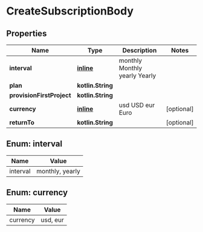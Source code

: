 
# CreateSubscriptionBody

## Properties
| Name | Type | Description | Notes |
| ------------ | ------------- | ------------- | ------------- |
| **interval** | [**inline**](#Interval) |  monthly Monthly yearly Yearly |  |
| **plan** | **kotlin.String** |  |  |
| **provisionFirstProject** | **kotlin.String** |  |  |
| **currency** | [**inline**](#Currency) |  usd USD eur Euro |  [optional] |
| **returnTo** | **kotlin.String** |  |  [optional] |


<a id="Interval"></a>
## Enum: interval
| Name | Value |
| ---- | ----- |
| interval | monthly, yearly |


<a id="Currency"></a>
## Enum: currency
| Name | Value |
| ---- | ----- |
| currency | usd, eur |



